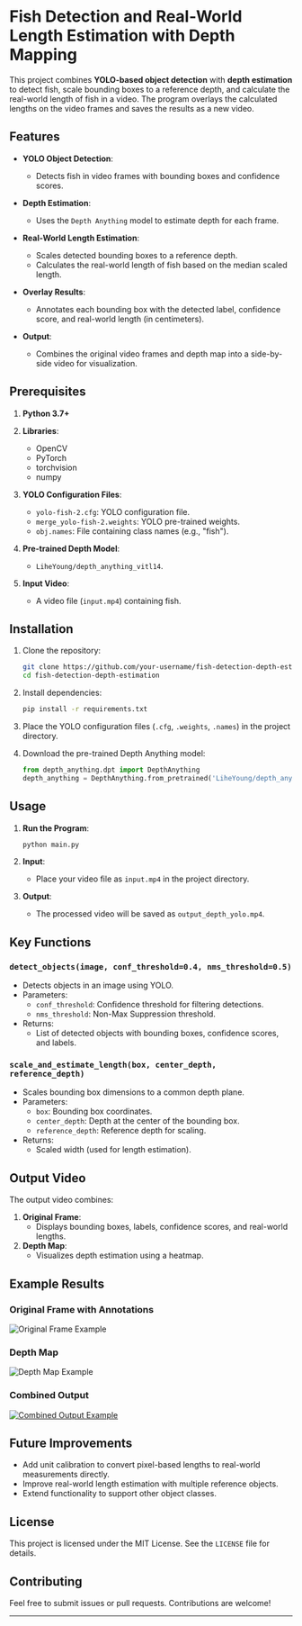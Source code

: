 # Fish Detection and Real-World Length Estimation with Depth Mapping

This project combines **YOLO-based object detection** with **depth estimation** to detect fish, scale bounding boxes to a reference depth, and calculate the real-world length of fish in a video. The program overlays the calculated lengths on the video frames and saves the results as a new video.

## Features

- **YOLO Object Detection**:
  - Detects fish in video frames with bounding boxes and confidence scores.
  
- **Depth Estimation**:
  - Uses the `Depth Anything` model to estimate depth for each frame.

- **Real-World Length Estimation**:
  - Scales detected bounding boxes to a reference depth.
  - Calculates the real-world length of fish based on the median scaled length.

- **Overlay Results**:
  - Annotates each bounding box with the detected label, confidence score, and real-world length (in centimeters).

- **Output**:
  - Combines the original video frames and depth map into a side-by-side video for visualization.

## Prerequisites

1. **Python 3.7+**
2. **Libraries**:
   - OpenCV
   - PyTorch
   - torchvision
   - numpy
3. **YOLO Configuration Files**:
   - `yolo-fish-2.cfg`: YOLO configuration file.
   - `merge_yolo-fish-2.weights`: YOLO pre-trained weights.
   - `obj.names`: File containing class names (e.g., "fish").

4. **Pre-trained Depth Model**:
   - `LiheYoung/depth_anything_vitl14`.

5. **Input Video**:
   - A video file (`input.mp4`) containing fish.

## Installation

1. Clone the repository:
   ```bash
   git clone https://github.com/your-username/fish-detection-depth-estimation.git
   cd fish-detection-depth-estimation
   ```

2. Install dependencies:
   ```bash
   pip install -r requirements.txt
   ```

3. Place the YOLO configuration files (`.cfg`, `.weights`, `.names`) in the project directory.

4. Download the pre-trained Depth Anything model:
   ```python
   from depth_anything.dpt import DepthAnything
   depth_anything = DepthAnything.from_pretrained('LiheYoung/depth_anything_vitl14')
   ```

## Usage

1. **Run the Program**:
   ```bash
   python main.py
   ```

2. **Input**:
   - Place your video file as `input.mp4` in the project directory.

3. **Output**:
   - The processed video will be saved as `output_depth_yolo.mp4`.

## Key Functions

### `detect_objects(image, conf_threshold=0.4, nms_threshold=0.5)`
- Detects objects in an image using YOLO.
- Parameters:
  - `conf_threshold`: Confidence threshold for filtering detections.
  - `nms_threshold`: Non-Max Suppression threshold.
- Returns:
  - List of detected objects with bounding boxes, confidence scores, and labels.

### `scale_and_estimate_length(box, center_depth, reference_depth)`
- Scales bounding box dimensions to a common depth plane.
- Parameters:
  - `box`: Bounding box coordinates.
  - `center_depth`: Depth at the center of the bounding box.
  - `reference_depth`: Reference depth for scaling.
- Returns:
  - Scaled width (used for length estimation).

## Output Video

The output video combines:
1. **Original Frame**:
   - Displays bounding boxes, labels, confidence scores, and real-world lengths.
2. **Depth Map**:
   - Visualizes depth estimation using a heatmap.

## Example Results

### Original Frame with Annotations
![Original Frame Example](images/original_frame_example.png)

### Depth Map
![Depth Map Example](images/depth_map_example.png)

### Combined Output
[![Combined Output Example](images/combined_output_example.png)](https://github.com/phucngvinuni/fishlengthestimation/blob/main/output_depth_yolo.mp4)

## Future Improvements

- Add unit calibration to convert pixel-based lengths to real-world measurements directly.
- Improve real-world length estimation with multiple reference objects.
- Extend functionality to support other object classes.

## License

This project is licensed under the MIT License. See the `LICENSE` file for details.

## Contributing

Feel free to submit issues or pull requests. Contributions are welcome!

---


